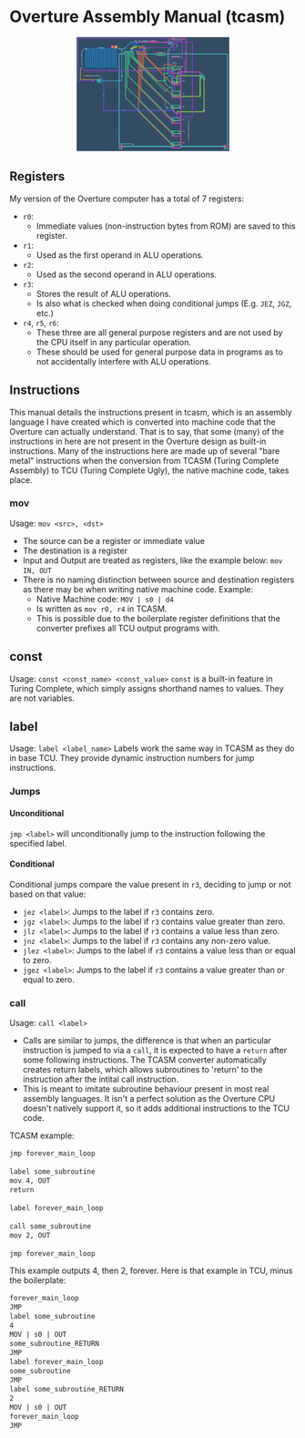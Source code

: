 # Overture Assembly Manual (tcasm)

<div align="center">
  <img src="./overture.png" height="200" />
</div>

## Registers
My version of the Overture computer has a total of 7 registers:
- `r0`:
    + Immediate values (non-instruction bytes from ROM) are saved to this register. 
- `r1`:
    + Used as the first operand in ALU operations.
- `r2`:
    + Used as the second operand in ALU operations.
- `r3`:
    + Stores the result of ALU operations.
    + Is also what is checked when doing conditional jumps (E.g. `JEZ`, `JGZ`, etc.)
- `r4`, `r5`, `r6`:
    + These three are all general purpose registers and are not used by the CPU itself in any particular operation.
    + These should be used for general purpose data in programs as to not accidentally interfere with ALU operations.

## Instructions

This manual details the instructions present in tcasm, which is an assembly language I have created which is converted into machine code that the Overture can actually understand. That is to say, that some (many) of the instructions in here are not present in the Overture design as built-in instructions. Many of the instructions here are made up of several "bare metal" instructions when the conversion from TCASM (Turing Complete Assembly) to TCU (Turing Complete Ugly), the native machine code, takes place. 

### mov
Usage: `mov <src>, <dst>`
- The source can be a register or immediate value
- The destination is a register
- Input and Output are treated as registers, like the example below:
`mov IN, OUT`
- There is no naming distinction between source and destination registers as there may be when writing native machine code. Example:
    + Native Machine code: `MOV | s0 | d4`
    + Is written as `mov r0, r4` in TCASM.
    + This is possible due to the boilerplate register definitions that the converter prefixes all TCU output programs with.

## const
Usage: `const <const_name> <const_value>`
`const` is a built-in feature in Turing Complete, which simply assigns shorthand names to values. They are not variables.

## label
Usage: `label <label_name>`
Labels work the same way in TCASM as they do in base TCU. They provide dynamic instruction numbers for jump instructions.

### Jumps
#### Unconditional
`jmp <label>` will unconditionally jump to the instruction following the specified label.
#### Conditional
Conditional jumps compare the value present in `r3`, deciding to jump or not based on that value:
- `jez <label>`: Jumps to the label if `r3` contains zero.
- `jgz <label>`: Jumps to the label if `r3` contains value greater than zero.
- `jlz <label>`: Jumps to the label if `r3` contains a value less than zero.
- `jnz <label>`: Jumps to the label if `r3` contains any non-zero value.
- `jlez <label>`: Jumps to the label if `r3` contains a value less than or equal to zero.
- `jgez <label>`: Jumps to the label if `r3` contains a value greater than or equal to zero.

### call
Usage: `call <label>`
- Calls are similar to jumps, the difference is that when an particular instruction is jumped to via a `call`, it is expected to have a `return` after some following instructions. The TCASM converter automatically creates return labels, which allows subroutines to 'return' to the instruction after the intital call instruction.
- This is meant to imitate subroutine behaviour present in most real assembly languages. It isn't a perfect solution as the Overture CPU doesn't natively support it, so it adds additional instructions to the TCU code.

TCASM example:
```
jmp forever_main_loop

label some_subroutine
mov 4, OUT
return

label forever_main_loop

call some_subroutine
mov 2, OUT

jmp forever_main_loop
```
This example outputs 4, then 2, forever.
Here is that example in TCU, minus the boilerplate:
```
forever_main_loop
JMP
label some_subroutine
4
MOV | s0 | OUT
some_subroutine_RETURN
JMP
label forever_main_loop
some_subroutine
JMP
label some_subroutine_RETURN
2
MOV | s0 | OUT
forever_main_loop
JMP
```